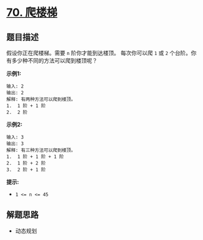 # [70. 爬楼梯](https://leetcode-cn.com/problems/climbing-stairs/)

## 题目描述

假设你正在爬楼梯。需要 `n` 阶你才能到达楼顶。
每次你可以爬 `1` 或 `2` 个台阶。你有多少种不同的方法可以爬到楼顶呢？

**示例1:**

```
输入: 2
输出: 2
解释: 有两种方法可以爬到楼顶。
1.  1 阶 + 1 阶
2.  2 阶
```

**示例2:**

```
输入: 3
输出: 3
解释: 有三种方法可以爬到楼顶。
1.  1 阶 + 1 阶 + 1 阶
2.  1 阶 + 2 阶
3.  2 阶 + 1 阶
```

**提示:**

- `1 <= n <= 45`

## 解题思路

- 动态规划